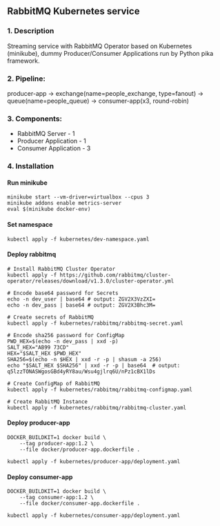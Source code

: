 ## RabbitMQ Kubernetes service
### 1. Description
Streaming service with RabbitMQ Operator based on Kubernetes (minikube),
dummy Producer/Consumer Applications run by Python pika framework.

### 2. Pipeline:

producer-app -> exchange(name=people_exchange, type=fanout) 
-> queue(name=people_queue) -> consumer-app(x3, round-robin)

### 3. Components:
- RabbitMQ Server - 1
- Producer Application - 1
- Consumer Application - 3

### 4. Installation
#### Run minikube
```
minikube start --vm-driver=virtualbox --cpus 3
minikube addons enable metrics-server
eval $(minikube docker-env)
```

#### Set namespace
```
kubectl apply -f kubernetes/dev-namespace.yaml
```

#### Deploy rabbitmq
```
# Install RabbitMQ Cluster Operator
kubectl apply -f https://github.com/rabbitmq/cluster-operator/releases/download/v1.3.0/cluster-operator.yml

# Encode base64 password for Secrets
echo -n dev_user | base64 # output: ZGV2X3VzZXI=
echo -n dev_pass | base64 # output: ZGV2X3Bhc3M=

# Create secrets of RabbitMQ
kubectl apply -f kubernetes/rabbitmq/rabbitmq-secret.yaml

# Encode sha256 password for ConfigMap
PWD_HEX=$(echo -n dev_pass | xxd -p)
SALT_HEX="AB99 73CD" 
HEX="$SALT_HEX $PWD_HEX"
SHA256=$(echo -n $HEX | xxd -r -p | shasum -a 256)
echo "$SALT_HEX $SHA256" | xxd -r -p | base64  # output: q5lzzTONASWgosGBd4yRY8au/Wsu4gjlrq6U/nPz1cBX1lDs

# Create ConfigMap of RabbitMQ
kubectl apply -f kubernetes/rabbitmq/rabbitmq-configmap.yaml

# Create RabbitMQ Instance
kubectl apply -f kubernetes/rabbitmq/rabbitmq-cluster.yaml
```

#### Deploy producer-app
```
DOCKER_BUILDKIT=1 docker build \
    --tag producer-app:1.2 \
    --file docker/producer-app.dockerfile .

kubectl apply -f kubernetes/producer-app/deployment.yaml
```

#### Deploy consumer-app
```
DOCKER_BUILDKIT=1 docker build \
    --tag consumer-app:1.2 \
    --file docker/consumer-app.dockerfile .

kubectl apply -f kubernetes/consumer-app/deployment.yaml
```